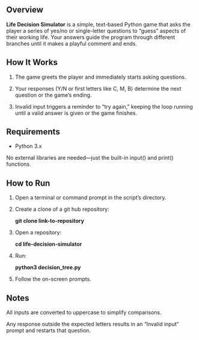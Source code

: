 ## __Overview__

**Life Decision Simulator** is a simple, text-based Python game that asks the player a series of yes/no or single-letter questions to “guess” aspects of their working life.
Your answers guide the program through different branches until it makes a playful comment and ends.

## __How It Works__

1. The game greets the player and immediately starts asking questions.

2. Your responses (Y/N or first letters like C, M, B) determine the next question or the game’s ending.

3. Invalid input triggers a reminder to “try again,” keeping the loop running until a valid answer is given or the game finishes.

## __Requirements__

* Python 3.x

No external libraries are needed—just the built-in input() and print() functions.

## __How to Run__

1. Open a terminal or command prompt in the script’s directory. 
2. Create a clone of a git hub repository: 
    
    __git clone link-to-repository__ 
3. Open a repository:

    __cd life-decision-simulator__
4. Run:

    __python3 decision_tree.py__

5. Follow the on-screen prompts.

## __Notes__

All inputs are converted to uppercase to simplify comparisons.

Any response outside the expected letters results in an “Invalid input” prompt and restarts that question.

